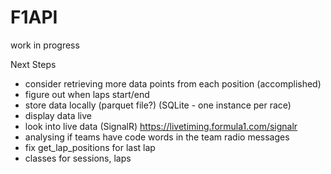 # F1API
work in progress

Next Steps
- consider retrieving more data points from each position (accomplished)
- figure out when laps start/end
- store data locally (parquet file?) (SQLite - one instance per race)
- display data live
- look into live data (SignalR) https://livetiming.formula1.com/signalr
- analysing if teams have code words in the team radio messages
- fix get_lap_positions for last lap
- classes for sessions, laps
